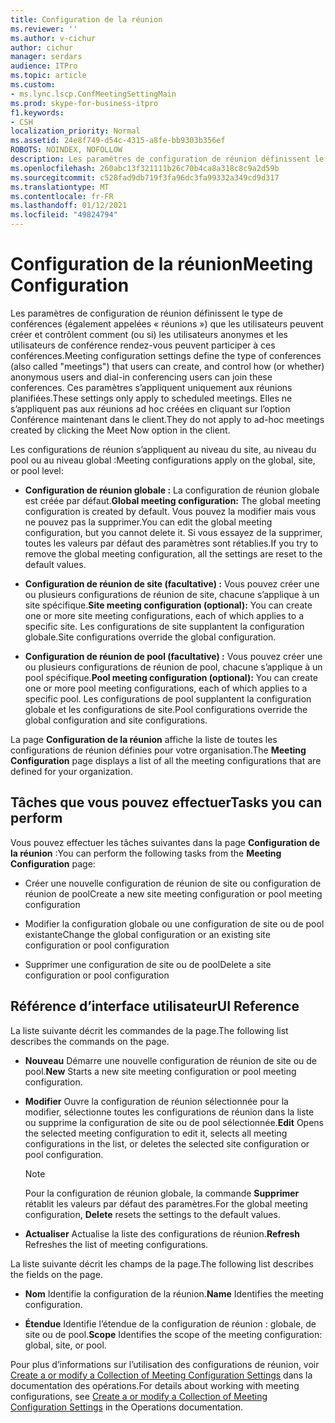 ```yaml
---
title: Configuration de la réunion
ms.reviewer: ''
ms.author: v-cichur
author: cichur
manager: serdars
audience: ITPro
ms.topic: article
ms.custom:
- ms.lync.lscp.ConfMeetingSettingMain
ms.prod: skype-for-business-itpro
f1.keywords:
- CSH
localization_priority: Normal
ms.assetid: 24e8f749-d54c-4315-a8fe-bb9303b356ef
ROBOTS: NOINDEX, NOFOLLOW
description: Les paramètres de configuration de réunion définissent le type de conférences (également appelées « événements de réunion » ) que les utilisateurs peuvent créer, et contrôlent comment (ou si) les utilisateurs anonymes et les utilisateurs de conférence rendez-vous peuvent participer à ces conférences. Ces paramètres s’appliquent uniquement aux réunions planifiées. Elles ne s’appliquent pas aux réunions ad hoc créées en cliquant sur l’option Conférence maintenant dans le client.
ms.openlocfilehash: 260abc13f321111b26c70b4ca8a318c8c9a2d59b
ms.sourcegitcommit: c528fad9db719f3fa96dc3fa99332a349cd9d317
ms.translationtype: MT
ms.contentlocale: fr-FR
ms.lasthandoff: 01/12/2021
ms.locfileid: "49824794"
---
```

# <a name="meeting-configuration"></a><span data-ttu-id="04890-105">Configuration de la réunion</span><span class="sxs-lookup"><span data-stu-id="04890-105">Meeting Configuration</span></span>

<span data-ttu-id="04890-106">Les paramètres de configuration de réunion définissent le type de conférences (également appelées « réunions ») que les utilisateurs peuvent créer et contrôlent comment (ou si) les utilisateurs anonymes et les utilisateurs de conférence rendez-vous peuvent participer à ces conférences.</span><span class="sxs-lookup"><span data-stu-id="04890-106">Meeting configuration settings define the type of conferences (also called "meetings") that users can create, and control how (or whether) anonymous users and dial-in conferencing users can join these conferences.</span></span> <span data-ttu-id="04890-107">Ces paramètres s’appliquent uniquement aux réunions planifiées.</span><span class="sxs-lookup"><span data-stu-id="04890-107">These settings only apply to scheduled meetings.</span></span> <span data-ttu-id="04890-108">Elles ne s’appliquent pas aux réunions ad hoc créées en cliquant sur l’option Conférence maintenant dans le client.</span><span class="sxs-lookup"><span data-stu-id="04890-108">They do not apply to ad-hoc meetings created by clicking the Meet Now option in the client.</span></span>

<span data-ttu-id="04890-109">Les configurations de réunion s’appliquent au niveau du site, au niveau du pool ou au niveau global :</span><span class="sxs-lookup"><span data-stu-id="04890-109">Meeting configurations apply on the global, site, or pool level:</span></span>

- <span data-ttu-id="04890-110">**Configuration de réunion globale :** La configuration de réunion globale est créée par défaut.</span><span class="sxs-lookup"><span data-stu-id="04890-110">**Global meeting configuration:** The global meeting configuration is created by default.</span></span> <span data-ttu-id="04890-111">Vous pouvez la modifier mais vous ne pouvez pas la supprimer.</span><span class="sxs-lookup"><span data-stu-id="04890-111">You can edit the global meeting configuration, but you cannot delete it.</span></span> <span data-ttu-id="04890-112">Si vous essayez de la supprimer, toutes les valeurs par défaut des paramètres sont rétablies.</span><span class="sxs-lookup"><span data-stu-id="04890-112">If you try to remove the global meeting configuration, all the settings are reset to the default values.</span></span>

- <span data-ttu-id="04890-113">**Configuration de réunion de site (facultative) :** Vous pouvez créer une ou plusieurs configurations de réunion de site, chacune s’applique à un site spécifique.</span><span class="sxs-lookup"><span data-stu-id="04890-113">**Site meeting configuration (optional):** You can create one or more site meeting configurations, each of which applies to a specific site.</span></span> <span data-ttu-id="04890-114">Les configurations de site supplantent la configuration globale.</span><span class="sxs-lookup"><span data-stu-id="04890-114">Site configurations override the global configuration.</span></span>

- <span data-ttu-id="04890-115">**Configuration de réunion de pool (facultative) :** Vous pouvez créer une ou plusieurs configurations de réunion de pool, chacune s’applique à un pool spécifique.</span><span class="sxs-lookup"><span data-stu-id="04890-115">**Pool meeting configuration (optional):** You can create one or more pool meeting configurations, each of which applies to a specific pool.</span></span> <span data-ttu-id="04890-116">Les configurations de pool supplantent la configuration globale et les configurations de site.</span><span class="sxs-lookup"><span data-stu-id="04890-116">Pool configurations override the global configuration and site configurations.</span></span>

<span data-ttu-id="04890-117">La page **Configuration de la réunion** affiche la liste de toutes les configurations de réunion définies pour votre organisation.</span><span class="sxs-lookup"><span data-stu-id="04890-117">The **Meeting Configuration** page displays a list of all the meeting configurations that are defined for your organization.</span></span>

## <a name="tasks-you-can-perform"></a><span data-ttu-id="04890-118">Tâches que vous pouvez effectuer</span><span class="sxs-lookup"><span data-stu-id="04890-118">Tasks you can perform</span></span>

<span data-ttu-id="04890-119">Vous pouvez effectuer les tâches suivantes dans la page **Configuration de la réunion** :</span><span class="sxs-lookup"><span data-stu-id="04890-119">You can perform the following tasks from the **Meeting Configuration** page:</span></span>

- <span data-ttu-id="04890-120">Créer une nouvelle configuration de réunion de site ou configuration de réunion de pool</span><span class="sxs-lookup"><span data-stu-id="04890-120">Create a new site meeting configuration or pool meeting configuration</span></span>

- <span data-ttu-id="04890-121">Modifier la configuration globale ou une configuration de site ou de pool existante</span><span class="sxs-lookup"><span data-stu-id="04890-121">Change the global configuration or an existing site configuration or pool configuration</span></span>

- <span data-ttu-id="04890-122">Supprimer une configuration de site ou de pool</span><span class="sxs-lookup"><span data-stu-id="04890-122">Delete a site configuration or pool configuration</span></span>

## <a name="ui-reference"></a><span data-ttu-id="04890-123">Référence d’interface utilisateur</span><span class="sxs-lookup"><span data-stu-id="04890-123">UI Reference</span></span>

<span data-ttu-id="04890-124">La liste suivante décrit les commandes de la page.</span><span class="sxs-lookup"><span data-stu-id="04890-124">The following list describes the commands on the page.</span></span>

- <span data-ttu-id="04890-125">**Nouveau** Démarre une nouvelle configuration de réunion de site ou de pool.</span><span class="sxs-lookup"><span data-stu-id="04890-125">**New** Starts a new site meeting configuration or pool meeting configuration.</span></span>

- <span data-ttu-id="04890-126">**Modifier** Ouvre la configuration de réunion sélectionnée pour la modifier, sélectionne toutes les configurations de réunion dans la liste ou supprime la configuration de site ou de pool sélectionnée.</span><span class="sxs-lookup"><span data-stu-id="04890-126">**Edit** Opens the selected meeting configuration to edit it, selects all meeting configurations in the list, or deletes the selected site configuration or pool configuration.</span></span>

    > [!NOTE]
    > <span data-ttu-id="04890-127">Pour la configuration de réunion globale, la commande **Supprimer** rétablit les valeurs par défaut des paramètres.</span><span class="sxs-lookup"><span data-stu-id="04890-127">For the global meeting configuration, **Delete** resets the settings to the default values.</span></span>

- <span data-ttu-id="04890-128">**Actualiser** Actualise la liste des configurations de réunion.</span><span class="sxs-lookup"><span data-stu-id="04890-128">**Refresh** Refreshes the list of meeting configurations.</span></span>

<span data-ttu-id="04890-129">La liste suivante décrit les champs de la page.</span><span class="sxs-lookup"><span data-stu-id="04890-129">The following list describes the fields on the page.</span></span>

- <span data-ttu-id="04890-130">**Nom** Identifie la configuration de la réunion.</span><span class="sxs-lookup"><span data-stu-id="04890-130">**Name** Identifies the meeting configuration.</span></span>

- <span data-ttu-id="04890-131">**Étendue** Identifie l’étendue de la configuration de réunion : globale, de site ou de pool.</span><span class="sxs-lookup"><span data-stu-id="04890-131">**Scope** Identifies the scope of the meeting configuration: global, site, or pool.</span></span>

<span data-ttu-id="04890-132">Pour plus d’informations sur l’utilisation des configurations de réunion, voir [Create a or modify a Collection of Meeting Configuration Settings](https://technet.microsoft.com/library/ce6773c1-a0d5-4405-8e32-33a6f3a46a1a.aspx) dans la documentation des opérations.</span><span class="sxs-lookup"><span data-stu-id="04890-132">For details about working with meeting configurations, see [Create a or modify a Collection of Meeting Configuration Settings](https://technet.microsoft.com/library/ce6773c1-a0d5-4405-8e32-33a6f3a46a1a.aspx) in the Operations documentation.</span></span>


